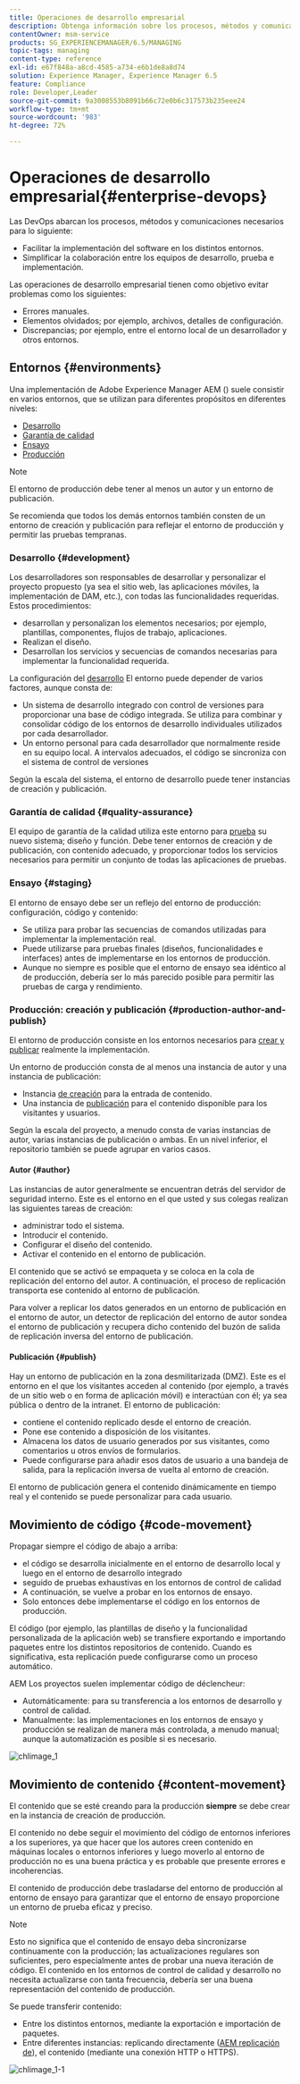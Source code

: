 ```yaml
---
title: Operaciones de desarrollo empresarial
description: Obtenga información sobre los procesos, métodos y comunicaciones necesarios para facilitar la implementación y la colaboración.
contentOwner: msm-service
products: SG_EXPERIENCEMANAGER/6.5/MANAGING
topic-tags: managing
content-type: reference
exl-id: e67f848a-a8cd-4585-a734-e6b1de8a8d74
solution: Experience Manager, Experience Manager 6.5
feature: Compliance
role: Developer,Leader
source-git-commit: 9a3008553b8091b66c72e0b6c317573b235eee24
workflow-type: tm+mt
source-wordcount: '983'
ht-degree: 72%

---
```


# Operaciones de desarrollo empresarial{#enterprise-devops}

Las DevOps abarcan los procesos, métodos y comunicaciones necesarios para lo siguiente:

* Facilitar la implementación del software en los distintos entornos.
* Simplificar la colaboración entre los equipos de desarrollo, prueba e implementación.

Las operaciones de desarrollo empresarial tienen como objetivo evitar problemas como los siguientes:

* Errores manuales.
* Elementos olvidados; por ejemplo, archivos, detalles de configuración.
* Discrepancias; por ejemplo, entre el entorno local de un desarrollador y otros entornos.

## Entornos {#environments}

Una implementación de Adobe Experience Manager AEM () suele consistir en varios entornos, que se utilizan para diferentes propósitos en diferentes niveles:

* [Desarrollo](#development)
* [Garantía de calidad](#quality-assurance)
* [Ensayo](#staging)
* [Producción](#production-author-and-publish)

>[!NOTE]
>
>El entorno de producción debe tener al menos un autor y un entorno de publicación.
>
>Se recomienda que todos los demás entornos también consten de un entorno de creación y publicación para reflejar el entorno de producción y permitir las pruebas tempranas.

### Desarrollo {#development}

Los desarrolladores son responsables de desarrollar y personalizar el proyecto propuesto (ya sea el sitio web, las aplicaciones móviles, la implementación de DAM, etc.), con todas las funcionalidades requeridas. Estos procedimientos:

* desarrollan y personalizan los elementos necesarios; por ejemplo, plantillas, componentes, flujos de trabajo, aplicaciones.
* Realizan el diseño.
* Desarrollan los servicios y secuencias de comandos necesarias para implementar la funcionalidad requerida.

La configuración del [desarrollo](/help/sites-developing/best-practices.md) El entorno puede depender de varios factores, aunque consta de:

* Un sistema de desarrollo integrado con control de versiones para proporcionar una base de código integrada. Se utiliza para combinar y consolidar código de los entornos de desarrollo individuales utilizados por cada desarrollador.
* Un entorno personal para cada desarrollador que normalmente reside en su equipo local. A intervalos adecuados, el código se sincroniza con el sistema de control de versiones

Según la escala del sistema, el entorno de desarrollo puede tener instancias de creación y publicación.

### Garantía de calidad {#quality-assurance}

El equipo de garantía de la calidad utiliza este entorno para [prueba](/help/sites-developing/test-plan.md) su nuevo sistema; diseño y función. Debe tener entornos de creación y de publicación, con contenido adecuado, y proporcionar todos los servicios necesarios para permitir un conjunto de todas las aplicaciones de pruebas.

### Ensayo {#staging}

El entorno de ensayo debe ser un reflejo del entorno de producción: configuración, código y contenido:

* Se utiliza para probar las secuencias de comandos utilizadas para implementar la implementación real.
* Puede utilizarse para pruebas finales (diseños, funcionalidades e interfaces) antes de implementarse en los entornos de producción.
* Aunque no siempre es posible que el entorno de ensayo sea idéntico al de producción, debería ser lo más parecido posible para permitir las pruebas de carga y rendimiento.

### Producción: creación y publicación {#production-author-and-publish}

El entorno de producción consiste en los entornos necesarios para [crear y publicar](/help/sites-authoring/author.md#concept-of-authoring-and-publishing) realmente la implementación.

Un entorno de producción consta de al menos una instancia de autor y una instancia de publicación:

* Instancia [de creación](#author) para la entrada de contenido.
* Una instancia de [publicación](#publish) para el contenido disponible para los visitantes y usuarios.

Según la escala del proyecto, a menudo consta de varias instancias de autor, varias instancias de publicación o ambas. En un nivel inferior, el repositorio también se puede agrupar en varios casos.

#### Autor {#author}

Las instancias de autor generalmente se encuentran detrás del servidor de seguridad interno. Este es el entorno en el que usted y sus colegas realizan las siguientes tareas de creación:

* administrar todo el sistema.
* Introducir el contenido.
* Configurar el diseño del contenido.
* Activar el contenido en el entorno de publicación.

El contenido que se activó se empaqueta y se coloca en la cola de replicación del entorno del autor. A continuación, el proceso de replicación transporta ese contenido al entorno de publicación.

Para volver a replicar los datos generados en un entorno de publicación en el entorno de autor, un detector de replicación del entorno de autor sondea el entorno de publicación y recupera dicho contenido del buzón de salida de replicación inversa del entorno de publicación.

#### Publicación {#publish}

Hay un entorno de publicación en la zona desmilitarizada (DMZ). Este es el entorno en el que los visitantes acceden al contenido (por ejemplo, a través de un sitio web o en forma de aplicación móvil) e interactúan con él; ya sea pública o dentro de la intranet. El entorno de publicación:

* contiene el contenido replicado desde el entorno de creación.
* Pone ese contenido a disposición de los visitantes.
* Almacena los datos de usuario generados por sus visitantes, como comentarios u otros envíos de formularios.
* Puede configurarse para añadir esos datos de usuario a una bandeja de salida, para la replicación inversa de vuelta al entorno de creación.

El entorno de publicación genera el contenido dinámicamente en tiempo real y el contenido se puede personalizar para cada usuario.

## Movimiento de código {#code-movement}

Propagar siempre el código de abajo a arriba:

* el código se desarrolla inicialmente en el entorno de desarrollo local y luego en el entorno de desarrollo integrado
* seguido de pruebas exhaustivas en los entornos de control de calidad
* A continuación, se vuelve a probar en los entornos de ensayo.
* Solo entonces debe implementarse el código en los entornos de producción.

El código (por ejemplo, las plantillas de diseño y la funcionalidad personalizada de la aplicación web) se transfiere exportando e importando paquetes entre los distintos repositorios de contenido. Cuando es significativa, esta replicación puede configurarse como un proceso automático.

AEM Los proyectos suelen implementar código de déclencheur:

* Automáticamente: para su transferencia a los entornos de desarrollo y control de calidad.
* Manualmente: las implementaciones en los entornos de ensayo y producción se realizan de manera más controlada, a menudo manual; aunque la automatización es posible si es necesario.

![chlimage_1](assets/chlimage_1.png)

## Movimiento de contenido  {#content-movement}

El contenido que se esté creando para la producción **siempre** se debe crear en la instancia de creación de producción.

El contenido no debe seguir el movimiento del código de entornos inferiores a los superiores, ya que hacer que los autores creen contenido en máquinas locales o entornos inferiores y luego moverlo al entorno de producción no es una buena práctica y es probable que presente errores e incoherencias.

El contenido de producción debe trasladarse del entorno de producción al entorno de ensayo para garantizar que el entorno de ensayo proporcione un entorno de prueba eficaz y preciso.

>[!NOTE]
>
>Esto no significa que el contenido de ensayo deba sincronizarse continuamente con la producción; las actualizaciones regulares son suficientes, pero especialmente antes de probar una nueva iteración de código. El contenido en los entornos de control de calidad y desarrollo no necesita actualizarse con tanta frecuencia, debería ser una buena representación del contenido de producción.

Se puede transferir contenido:

* Entre los distintos entornos, mediante la exportación e importación de paquetes.
* Entre diferentes instancias: replicando directamente ([AEM replicación de](/help/sites-deploying/replication.md)), el contenido (mediante una conexión HTTP o HTTPS).

![chlimage_1-1](assets/chlimage_1-1.png)
